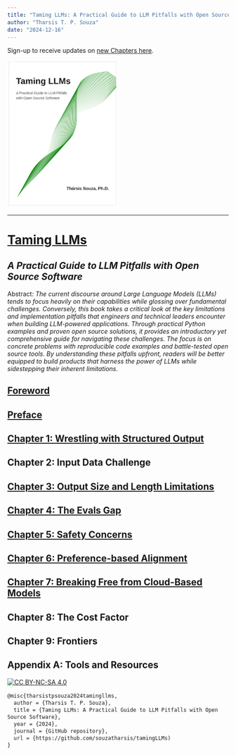 ```yaml
---
title: "Taming LLMs: A Practical Guide to LLM Pitfalls with Open Source Software"
author: "Tharsis T. P. Souza"
date: "2024-12-16"
---
```


Sign-up to receive updates on [new Chapters here](https://tamingllm.substack.com/).

 <a href="https://www.souzatharsis.com/tamingLLMs" target="_blank">
  <img src="../_static/cover_curve.png" style="background-color:white; width:50%;" alt="Taming LLMs Cover" />
 </a>

---
# [Taming LLMs](https://www.souzatharsis.com/tamingLLMs)
## *A Practical Guide to LLM Pitfalls with Open Source Software*

Abstract: *The current discourse around Large Language Models (LLMs) tends to focus heavily on their capabilities while glossing over fundamental challenges. Conversely, this book takes a critical look at the key limitations and implementation pitfalls that engineers and technical leaders encounter when building LLM-powered applications. Through practical Python examples and proven open source solutions, it provides an introductory yet comprehensive guide for navigating these challenges. The focus is on concrete problems with reproducible code examples and battle-tested open source tools. By understanding these pitfalls upfront, readers will be better equipped to build products that harness the power of LLMs while sidestepping their inherent limitations.*

## [Foreword](https://www.souzatharsis.com/tamingLLMs/markdown/preface.html)

## [Preface](https://www.souzatharsis.com/tamingLLMs/markdown/intro.html)

## [Chapter 1: Wrestling with Structured Output](https://www.souzatharsis.com/tamingLLMs/notebooks/structured_output.html)

## Chapter 2: Input Data Challenge

## [Chapter 3: Output Size and Length Limitations](https://www.souzatharsis.com/tamingLLMs/notebooks/output_size_limit.html)

## [Chapter 4: The Evals Gap](https://www.souzatharsis.com/tamingLLMs/notebooks/evals.html)

## [Chapter 5: Safety Concerns](https://www.souzatharsis.com/tamingLLMs/notebooks/safety.html)

## [Chapter 6: Preference-based Alignment](https://www.souzatharsis.com/tamingLLMs/notebooks/alignment.html)

## [Chapter 7: Breaking Free from Cloud-Based Models](https://www.souzatharsis.com/tamingLLMs/notebooks/local.html)

## Chapter 8: The Cost Factor

## Chapter 9: Frontiers

## Appendix A: Tools and Resources


[![CC BY-NC-SA 4.0][cc-by-nc-sa-image]][cc-by-nc-sa]

[cc-by-nc-sa]: http://creativecommons.org/licenses/by-nc-sa/4.0/
[cc-by-nc-sa-image]: https://licensebuttons.net/l/by-nc-sa/4.0/88x31.png
[cc-by-nc-sa-shield]: https://img.shields.io/badge/License-CC-BY--NC--SA-4.0-lightgrey.svg

```
@misc{tharsistpsouza2024tamingllms,
  author = {Tharsis T. P. Souza},
  title = {Taming LLMs: A Practical Guide to LLM Pitfalls with Open Source Software},
  year = {2024},
  journal = {GitHub repository},
  url = {https://github.com/souzatharsis/tamingLLMs)
}
```